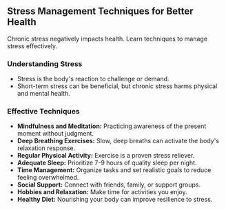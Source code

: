 ## Stress Management Techniques for Better Health

Chronic stress negatively impacts health. Learn techniques to manage stress effectively.

### Understanding Stress
*   Stress is the body's reaction to challenge or demand.
*   Short-term stress can be beneficial, but chronic stress harms physical and mental health.

### Effective Techniques
*   **Mindfulness and Meditation:** Practicing awareness of the present moment without judgment.
*   **Deep Breathing Exercises:** Slow, deep breaths can activate the body's relaxation response.
*   **Regular Physical Activity:** Exercise is a proven stress reliever.
*   **Adequate Sleep:** Prioritize 7-9 hours of quality sleep per night.
*   **Time Management:** Organize tasks and set realistic goals to reduce feeling overwhelmed.
*   **Social Support:** Connect with friends, family, or support groups.
*   **Hobbies and Relaxation:** Make time for activities you enjoy.
*   **Healthy Diet:** Nourishing your body can improve resilience to stress. 